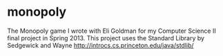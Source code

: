# monopoly
The Monopoly game I wrote with Eli Goldman for my Computer Science II final project in Spring 2013. This project uses the Standard Library by Sedgewick and Wayne http://introcs.cs.princeton.edu/java/stdlib/
